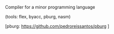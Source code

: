 
  Compiler for a minor programming language

  (tools: flex, byacc, pburg, nasm)

  [pburg: https://github.com/pedroreissantos/pburg ]



